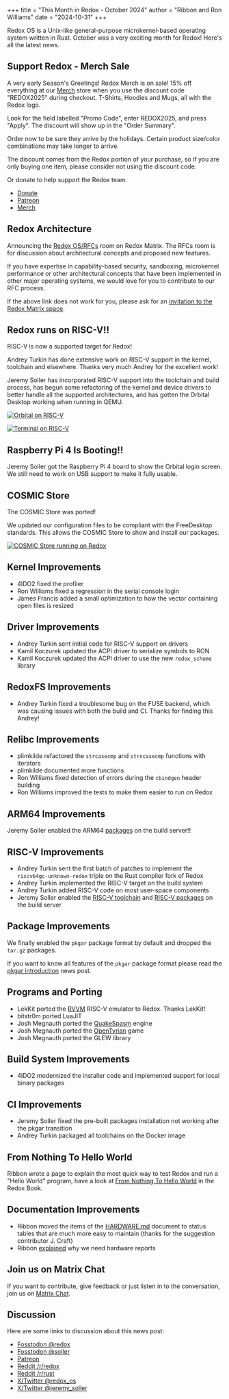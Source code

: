 +++
title = "This Month in Redox - October 2024"
author = "Ribbon and Ron Williams"
date = "2024-10-31"
+++

Redox OS is a Unix-like general-purpose microkernel-based operating system
written in Rust. October was a very exciting month for Redox! Here's all the
latest news.

## Support Redox - Merch Sale

A very early Season's Greetings! Redox Merch is on sale!
15% off everything at our [Merch](https://redox-os.creator-spring.com/) store
when you use the discount code "REDOX2025" during checkout.
T-Shirts, Hoodies and Mugs, all with the Redox logo.

Look for the field labelled "Promo Code", enter REDOX2025, and press "Apply".
The discount will show up in the "Order Summary".

Order now to be sure they arrive by the holidays.
Certain product size/color combinations may take longer to arrive.

The discount comes from the Redox portion of your purchase,
so if you are only buying one item, please consider not using the discount code.

Or donate to help support the Redox team.

- [Donate](https://www.redox-os.org/donate/)
- [Patreon](https://www.patreon.com/redox_os)
- [Merch](https://redox-os.creator-spring.com/)

## Redox Architecture

Announcing the [Redox OS/RFCs](https://matrix.to/#/#redox-rfcs:matrix.org) room on Redox Matrix.
The RFCs room is for discussion about architectural concepts and proposed new features.

If you have expertise in capability-based security, sandboxing, microkernel performance
or other architectural concepts that have been implemented in other major operating systems,
we would love for you to contribute to our RFC process.

If the above link does not work for you,
please ask for an [invitation to the Redox Matrix space](https://matrix.to/#/#redox-join:matrix.org).

## Redox runs on RISC-V!!

RISC-V is now a supported target for Redox!

Andrey Turkin has done extensive work on RISC-V support in the kernel, toolchain and elsewhere.
Thanks very much Andrey for the excellent work!

Jeremy Soller has incorporated RISC-V support into the toolchain and build process,
has begun some refactoring of the kernel and device drivers to better handle all the supported architectures,
and has gotten the Orbital Desktop working when running in QEMU.

<a href="/img/screenshot/orbital-riscv64gc.png"><img class="img-responsive" alt="Orbital on RISC-V" src="/img/screenshot/orbital-riscv64gc.png"/></a>

<a href="/img/screenshot/riscv-terminal.png"><img class="img-responsive" alt="Terminal on RISC-V" src="/img/screenshot/riscv-terminal.png"/></a>

## Raspberry Pi 4 Is Booting!!

Jeremy Soller got the Raspberry Pi 4 board to show the Orbital login screen.
We still need to work on USB support to make it fully usable.

## COSMIC Store

The COSMIC Store was ported!

We updated our configuration files to be compliant with the FreeDesktop standards.
This allows the COSMIC Store to show and install our packages.

<a href="/img/screenshot/cosmic-store.png"><img class="img-responsive" alt="COSMIC Store running on Redox" src="/img/screenshot/cosmic-store.png"/></a>

## Kernel Improvements

- 4lDO2 fixed the profiler
- Ron Williams fixed a regression in the serial console login
- James Francis added a small optimization to how the vector containing open files is resized

## Driver Improvements

- Andrey Turkin sent initial code for RISC-V support on drivers
- Kamil Koczurek updated the ACPI driver to serialize symbols to RON
- Kamil Koczurek updated the ACPI driver to use the new `redox_scheme` library

## RedoxFS Improvements

- Andrey Turkin fixed a troublesome bug on the FUSE backend,
which was causing issues with both the build and CI.
Thanks for finding this Andrey!

## Relibc Improvements

- plimkilde refactored the `strcasecmp` and `strncasecmp` functions with iterators
- plimkilde documented more functions
- Ron Williams fixed detection of errors during the `cbindgen` header building
- Ron Williams improved the tests to make them easier to run on Redox

## ARM64 Improvements

Jeremy Soller enabled the ARM64 [packages](https://static.redox-os.org/pkg/aarch64-unknown-redox/) on the build server!!

## RISC-V Improvements

- Andrey Turkin sent the first batch of patches to implement the `riscv64gc-unknown-redox` triple on the Rust compiler fork of Redox
- Andrey Turkin implemented the RISC-V target on the build system
- Andrey Turkin added RISC-V code on most user-space components
- Jeremy Soller enabled the [RISC-V toolchain](https://static.redox-os.org/toolchain/riscv64gc-unknown-redox/) and [RISC-V packages](https://static.redox-os.org/pkg/riscv64gc-unknown-redox/) on the build server

## Package Improvements

We finally enabled the `pkgar` package format by default and dropped the `tar.gz` packages.

If you want to know all features of the `pkgar` package format please read the [pkgar introduction](https://www.redox-os.org/news/pkgar-introduction/) news post.

## Programs and Porting

- LekKit ported the [RVVM](https://github.com/LekKit/RVVM) RISC-V emulator to Redox. Thanks LekKit!
- bitstr0m ported LuaJIT
- Josh Megnauth ported the [QuakeSpasm](https://github.com/sezero/quakespasm) engine
- Josh Megnauth ported the [OpenTyrian](https://github.com/opentyrian/opentyrian) game
- Josh Megnauth ported the GLEW library

## Build System Improvements

- 4lDO2 modernized the installer code and implemented support for local binary packages

## CI Improvements

- Jeremy Soller fixed the pre-built packages installation not working after the pkgar transition
- Andrey Turkin packaged all toolchains on the Docker image

## From Nothing To Hello World

Ribbon wrote a page to explain the most quick way to test Redox and run a "Hello World" program, have a look at [From Nothing To Hello World](https://doc.redox-os.org/book/nothing-to-hello-world.html) in the Redox Book.

## Documentation Improvements

- Ribbon moved the items of the [HARDWARE.md](https://gitlab.redox-os.org/redox-os/redox/-/blob/master/HARDWARE.md) document to status tables that are much more easy to maintain (thanks for the suggestion contributor J. Craft)
- Ribbon [explained](https://gitlab.redox-os.org/redox-os/redox/-/blob/master/HARDWARE.md#why-hardware-reports-are-needed) why we need hardware reports

## Join us on Matrix Chat

If you want to contribute, give feedback or just listen in to the conversation,
join us on [Matrix Chat](https://matrix.to/#/#redox-join:matrix.org).

## Discussion

Here are some links to discussion about this news post:

- [Fosstodon @redox](https://fosstodon.org/@redox/113419641456133383)
- [Fosstodon @soller](https://fosstodon.org/@soller/113419640065800067)
- [Patreon](https://www.patreon.com/posts/115280896)
- [Reddit /r/redox](https://www.reddit.com/r/Redox/comments/1gioy0r/this_month_in_redox_os_october_2024/)
- [Reddit /r/rust](https://www.reddit.com/r/rust/comments/1gioyq5/this_month_in_redox_os_october_2024/)
- [X/Twitter @redox_os](https://x.com/redox_os/status/1853091214423126174)
- [X/Twitter @jeremy_soller](https://x.com/jeremy_soller/status/1853091063981920600)
